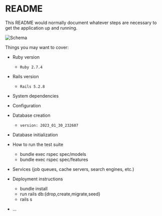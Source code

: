 # README

This README would normally document whatever steps are necessary to get the
application up and running.

![Schema](https://user-images.githubusercontent.com/116703107/217396266-f3b8ec20-2860-471c-b00e-55091ec2fbd6.png)

Things you may want to cover:

* Ruby version

  - `Ruby 2.7.4`

* Rails version

  - `Rails 5.2.8`

* System dependencies

* Configuration

* Database creation

  - `version: 2023_01_30_232607`

* Database initialization

* How to run the test suite

    - bundle exec rspec spec/models
    - bundle exec rspec spec/features

* Services (job queues, cache servers, search engines, etc.)

* Deployment instructions
    - bundle install
    - run rails db:{drop,create,migrate,seed}
    - rails s 

* ...
